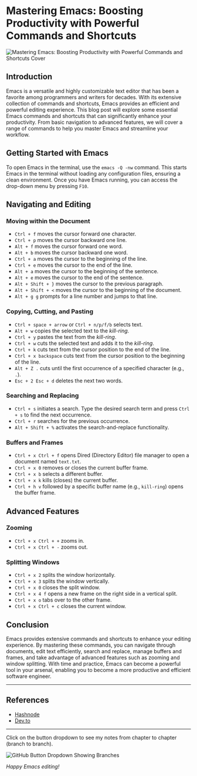# Mastering Emacs: Boosting Productivity with Powerful Commands and Shortcuts

![Mastering Emacs: Boosting Productivity with Powerful Commands and Shortcuts Cover](https://res.cloudinary.com/bizstak/image/upload/v1685914996/GitHub_Cover_vnkgxo.png)

## Introduction

Emacs is a versatile and highly customizable text editor that has been a favorite among programmers and writers for decades. With its extensive collection of commands and shortcuts, Emacs provides an efficient and powerful editing experience. This blog post will explore some essential Emacs commands and shortcuts that can significantly enhance your productivity. From basic navigation to advanced features, we will cover a range of commands to help you master Emacs and streamline your workflow.

## Getting Started with Emacs

To open Emacs in the terminal, use the `emacs -Q -nw` command. This starts Emacs in the terminal without loading any configuration files, ensuring a clean environment. Once you have Emacs running, you can access the drop-down menu by pressing `F10`.

## Navigating and Editing

### Moving within the Document

- `Ctrl + f` moves the cursor forward one character.
- `Ctrl + p` moves the cursor backward one line.
- `Alt + f` moves the cursor forward one word.
- `Alt + b` moves the cursor backward one word.
- `Ctrl + a` moves the cursor to the beginning of the line.
- `Ctrl + e` moves the cursor to the end of the line.
- `Alt + a` moves the cursor to the beginning of the sentence.
- `Alt + e` moves the cursor to the end of the sentence.
- `Alt + Shift + }` moves the cursor to the previous paragraph.
- `Alt + Shift + <` moves the cursor to the beginning of the document.
- `Alt + g g` prompts for a line number and jumps to that line.

### Copying, Cutting, and Pasting

- `Ctrl + space + arrow` or `Ctrl + n/p/f/b` selects text.
- `Alt + w` copies the selected text to the _kill-ring_.
- `Ctrl + y` pastes the text from the _kill-ring_.
- `Ctrl + w` cuts the selected text and adds it to the _kill-ring_.
- `Ctrl + k` cuts text from the cursor position to the end of the line.
- `Ctrl + x backspace` cuts text from the cursor position to the beginning of the line.
- `Alt + Z .` cuts until the first occurrence of a specified character (e.g., `.`).
- `Esc + 2 Esc + d` deletes the next two words.

### Searching and Replacing

- `Ctrl + s` initiates a search. Type the desired search term and press `Ctrl + s` to find the next occurrence.
- `Ctrl + r` searches for the previous occurrence.
- `Alt + Shift + %` activates the search-and-replace functionality.

### Buffers and Frames

- `Ctrl + x Ctrl + f` opens Dired (Directory Editor) file manager to open a document named `text.txt`.
- `Ctrl + x 0` removes or closes the current buffer frame.
- `Ctrl + x b` selects a different buffer.
- `Ctrl + x k` kills (closes) the current buffer.
- `Ctrl + h v` followed by a specific buffer name (e.g., `kill-ring`) opens the buffer frame.

## Advanced Features

### Zooming

- `Ctrl + x Ctrl + +` zooms in.
- `Ctrl + x Ctrl + -` zooms out.

### Splitting Windows

- `Ctrl + x 2` splits the window horizontally.
- `Ctrl + x 3` splits the window vertically.
- `Ctrl + x 0` closes the split window.
- `Ctrl + x 4 f` opens a new frame on the right side in a vertical split.
- `Ctrl + x o` tabs over to the other frame.
- `Ctrl + x Ctrl + c` closes the current window.

## Conclusion

Emacs provides extensive commands and shortcuts to enhance your editing experience. By mastering these commands, you can navigate through documents, edit text efficiently, search and replace, manage buffers and frames, and take advantage of advanced features such as zooming and window splitting. With time and practice, Emacs can become a powerful tool in your arsenal, enabling you to become a more productive and efficient software engineer.

---

## References

- [Hashnode](https://blog.techstackmedia.com/mastering-basic-emacs-commands)
- [Dev.to](https://dev.to/bello/mastering-basic-emacs-commands-5g6p)

---

Click on the button dropdown to see my notes from chapter to chapter (branch to branch).

![GitHub Button Dropdown Showing Branches](https://res.cloudinary.com/bizstak/image/upload/v1685042613/github-button-dropdown_qu4m2l.jpg)

_Happy Emacs editing!_
